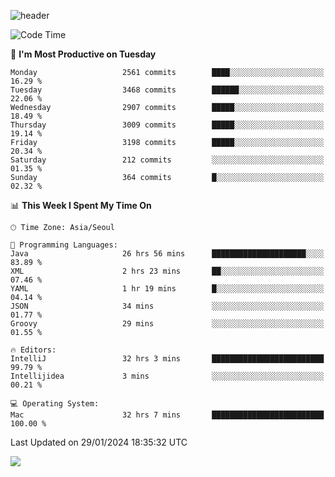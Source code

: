 ![header](https://capsule-render.vercel.app/api?type=Egg&color=timeAuto&height=300&section=header&text=PoPo&fontSize=90&animation=fadeIn)

  <!--START_SECTION:waka-->
![Code Time](http://img.shields.io/badge/Code%20Time-1%2C431%20hrs%2048%20mins-blue)

📅 **I'm Most Productive on Tuesday** 

```text
Monday                   2561 commits        ████░░░░░░░░░░░░░░░░░░░░░   16.29 % 
Tuesday                  3468 commits        ██████░░░░░░░░░░░░░░░░░░░   22.06 % 
Wednesday                2907 commits        █████░░░░░░░░░░░░░░░░░░░░   18.49 % 
Thursday                 3009 commits        █████░░░░░░░░░░░░░░░░░░░░   19.14 % 
Friday                   3198 commits        █████░░░░░░░░░░░░░░░░░░░░   20.34 % 
Saturday                 212 commits         ░░░░░░░░░░░░░░░░░░░░░░░░░   01.35 % 
Sunday                   364 commits         █░░░░░░░░░░░░░░░░░░░░░░░░   02.32 % 
```


📊 **This Week I Spent My Time On** 

```text
🕑︎ Time Zone: Asia/Seoul

💬 Programming Languages: 
Java                     26 hrs 56 mins      █████████████████████░░░░   83.89 % 
XML                      2 hrs 23 mins       ██░░░░░░░░░░░░░░░░░░░░░░░   07.46 % 
YAML                     1 hr 19 mins        █░░░░░░░░░░░░░░░░░░░░░░░░   04.14 % 
JSON                     34 mins             ░░░░░░░░░░░░░░░░░░░░░░░░░   01.77 % 
Groovy                   29 mins             ░░░░░░░░░░░░░░░░░░░░░░░░░   01.55 % 

🔥 Editors: 
IntelliJ                 32 hrs 3 mins       █████████████████████████   99.79 % 
Intellijidea             3 mins              ░░░░░░░░░░░░░░░░░░░░░░░░░   00.21 % 

💻 Operating System: 
Mac                      32 hrs 7 mins       █████████████████████████   100.00 % 
```


 Last Updated on 29/01/2024 18:35:32 UTC
<!--END_SECTION:waka-->



<img src="https://capsule-render.vercel.app/api?type=Egg&color=timeAuto&height=300&section=footer&text=PoPo&fontSize=90&animation=fadeIn&reversal=true" />

